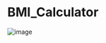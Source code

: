 # BMI_Calculator

![image](https://github.com/nandhinikaruppasamy/BMI_Calculator/assets/111649724/febda803-9ba8-4958-8be7-e058249fffb2)
